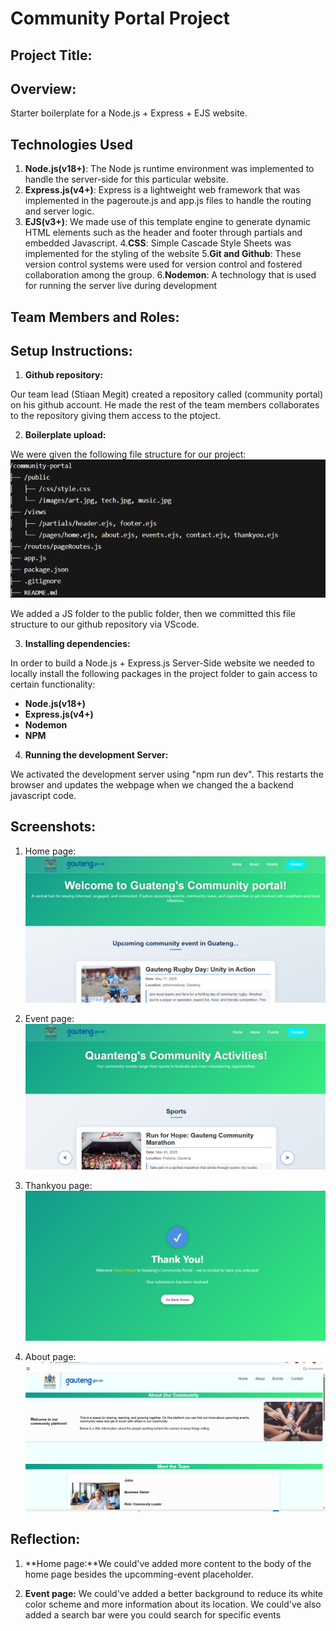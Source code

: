 # Community Portal Project

## Project Title:


## Overview:

Starter boilerplate for a Node.js + Express + EJS website.

## Technologies Used
1. **Node.js(v18+)**: The Node js runtime environment was implemented to handle the server-side for this particular website.
2. **Express.js(v4+)**: Express is a lightweight web framework that was implemented in the pageroute.js and app.js files to handle the routing and server logic.
3. **EJS(v3+)**: We made use of this template engine to generate dynamic HTML elements such as the header and footer through partials and embedded Javascript.
4.**CSS**: Simple Cascade Style Sheets was implemented for the styling of the website
5.**Git and Github**: These version control systems were used for version control and fostered collaboration among the group. 
6.**Nodemon**: A technology that is used for running the server live during development

## Team Members and Roles:

## Setup Instructions:

1. **Github repository:**

Our team lead (Stiaan Megit) created a repository called (community portal) on his github account. He made the rest of the team members collaborates to the repository giving them access to the ptoject.

2. **Boilerplate upload:**

We were given the following file structure for our project:
![alt text](image.png)

We added a JS folder to the public folder, then we committed this file structure to our github repository via VScode.

3. **Installing dependencies:**

In order to build a Node.js + Express.js Server-Side website we needed to locally install the following packages in the project folder to gain access to certain functionality:

- **Node.js(v18+)**
- **Express.js(v4+)**
- **Nodemon**
- **NPM**

4. **Running the development Server:**

We activated the development server using "npm run dev". This restarts the browser and updates the webpage when we changed the a backend javascript code.

## Screenshots:

1. Home page:
![alt text](image-1.png)

2. Event page:
![alt text](image-2.png)

3. Thankyou page:
![alt text](image-3.png)

4. About page:
![alt text](About_Screenshot.png)

## Reflection:

1. **Home page:**We could've added more content to the body of the home page besides the upcomming-event placeholder.

2. **Event page:** We could've added a better background to reduce its white color scheme and more information about its location. We could've also added a search bar were you could search for specific events

